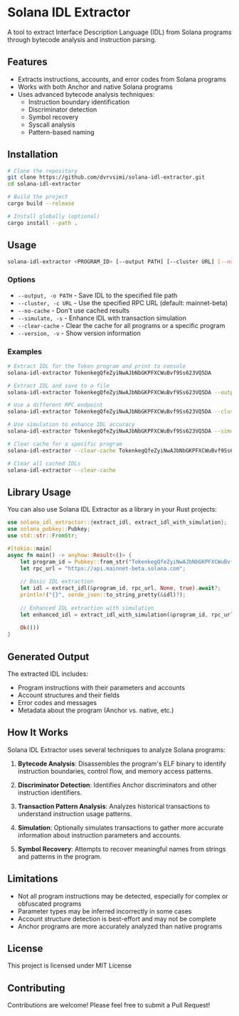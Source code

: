 # Solana IDL Extractor

A tool to extract Interface Description Language (IDL) from Solana programs through bytecode analysis and instruction parsing.

## Features

- Extracts instructions, accounts, and error codes from Solana programs
- Works with both Anchor and native Solana programs
- Uses advanced bytecode analysis techniques:
  - Instruction boundary identification
  - Discriminator detection
  - Symbol recovery
  - Syscall analysis
  - Pattern-based naming

## Installation

```bash
# Clone the repository
git clone https://github.com/dvrvsimi/solana-idl-extractor.git
cd solana-idl-extractor

# Build the project
cargo build --release

# Install globally (optional)
cargo install --path .
```

## Usage

```bash
solana-idl-extractor <PROGRAM_ID> [--output PATH] [--cluster URL] [--no-cache] [--simulate]
```

### Options

- `--output, -o PATH` - Save IDL to the specified file path
- `--cluster, -c URL` - Use the specified RPC URL (default: mainnet-beta)
- `--no-cache` - Don't use cached results
- `--simulate, -s` - Enhance IDL with transaction simulation
- `--clear-cache` - Clear the cache for all programs or a specific program
- `--version, -v` - Show version information

### Examples

```bash
# Extract IDL for the Token program and print to console
solana-idl-extractor TokenkegQfeZyiNwAJbNbGKPFXCWuBvf9Ss623VQ5DA

# Extract IDL and save to a file
solana-idl-extractor TokenkegQfeZyiNwAJbNbGKPFXCWuBvf9Ss623VQ5DA --output token_idl.json

# Use a different RPC endpoint
solana-idl-extractor TokenkegQfeZyiNwAJbNbGKPFXCWuBvf9Ss623VQ5DA --cluster https://api.devnet.solana.com

# Use simulation to enhance IDL accuracy
solana-idl-extractor TokenkegQfeZyiNwAJbNbGKPFXCWuBvf9Ss623VQ5DA --simulate

# Clear cache for a specific program
solana-idl-extractor --clear-cache TokenkegQfeZyiNwAJbNbGKPFXCWuBvf9Ss623VQ5DA

# Clear all cached IDLs
solana-idl-extractor --clear-cache
```

## Library Usage

You can also use Solana IDL Extractor as a library in your Rust projects:

```rust
use solana_idl_extractor::{extract_idl, extract_idl_with_simulation};
use solana_pubkey::Pubkey;
use std::str::FromStr;

#[tokio::main]
async fn main() -> anyhow::Result<()> {
    let program_id = Pubkey::from_str("TokenkegQfeZyiNwAJbNbGKPFXCWuBvf9Ss623VQ5DA")?;
    let rpc_url = "https://api.mainnet-beta.solana.com";
    
    // Basic IDL extraction
    let idl = extract_idl(&program_id, rpc_url, None, true).await?;
    println!("{}", serde_json::to_string_pretty(&idl)?);
    
    // Enhanced IDL extraction with simulation
    let enhanced_idl = extract_idl_with_simulation(&program_id, rpc_url, None, true).await?;
    
    Ok(())
}
```

## Generated Output

The extracted IDL includes:

- Program instructions with their parameters and accounts
- Account structures and their fields
- Error codes and messages
- Metadata about the program (Anchor vs. native, etc.)

## How It Works

Solana IDL Extractor uses several techniques to analyze Solana programs:

1. **Bytecode Analysis**: Disassembles the program's ELF binary to identify instruction boundaries, control flow, and memory access patterns.

2. **Discriminator Detection**: Identifies Anchor discriminators and other instruction identifiers.

3. **Transaction Pattern Analysis**: Analyzes historical transactions to understand instruction usage patterns.

4. **Simulation**: Optionally simulates transactions to gather more accurate information about instruction parameters and accounts.

5. **Symbol Recovery**: Attempts to recover meaningful names from strings and patterns in the program.

## Limitations

- Not all program instructions may be detected, especially for complex or obfuscated programs
- Parameter types may be inferred incorrectly in some cases
- Account structure detection is best-effort and may not be complete
- Anchor programs are more accurately analyzed than native programs

## License

This project is licensed under MIT License


## Contributing

Contributions are welcome! Please feel free to submit a Pull Request!
